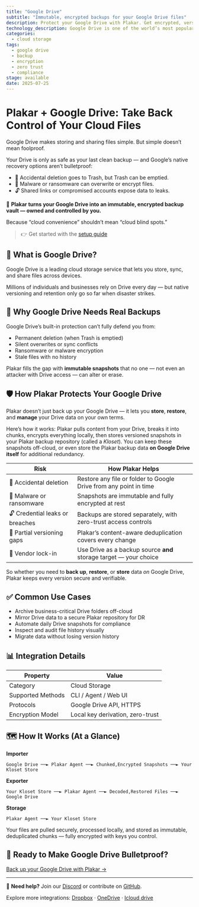 ```yaml
---
title: "Google Drive"
subtitle: "Immutable, encrypted backups for your Google Drive files"
description: Protect your Google Drive with Plakar. Get encrypted, versioned, ransomware-proof backups you control — without relying solely on Google’s retention.
technology_description: Google Drive is one of the world’s most popular cloud storage services, used for everything from personal files to shared business documents.
categories:
  - cloud storage
tags:
  - google drive
  - backup
  - encryption
  - zero trust
  - compliance
stage: available
date: 2025-07-25
---
```


# Plakar + Google Drive: Take Back Control of Your Cloud Files

Google Drive makes storing and sharing files simple. But simple doesn’t mean foolproof.

Your Drive is only as safe as your last clean backup — and Google’s native recovery options aren’t bulletproof:

- 🚫 Accidental deletion goes to Trash, but Trash can be emptied.
- 🦠 Malware or ransomware can overwrite or encrypt files.
- 🔓 Shared links or compromised accounts expose data to leaks.

🔐 **Plakar turns your Google Drive into an immutable, encrypted backup vault — owned and controlled by you.**

Because “cloud convenience” shouldn’t mean “cloud blind spots.”

> 👉 Get started with the [setup guide](docs/main/integrations/google-drive/)

## 🧠 What is Google Drive?

Google Drive is a leading cloud storage service that lets you store, sync, and share files across devices.

Millions of individuals and businesses rely on Drive every day — but native versioning and retention only go so far when disaster strikes.

## 🚨 Why Google Drive Needs Real Backups

Google Drive’s built-in protection can’t fully defend you from:

- Permanent deletion (when Trash is emptied)
- Silent overwrites or sync conflicts
- Ransomware or malware encryption
- Stale files with no history

Plakar fills the gap with **immutable snapshots** that no one — not even an attacker with Drive access — can alter or erase.

## 🛡️ How Plakar Protects Your Google Drive

Plakar doesn’t just back up your Google Drive — it lets you **store**, **restore**, and **manage** your Drive data on your own terms.

Here’s how it works: Plakar pulls content from your Drive, breaks it into chunks, encrypts everything locally, then stores versioned snapshots in your Plakar backup repository (called a *Kloset*). You can keep these snapshots off-cloud, or even store the Plakar backup data **on Google Drive itself** for additional redundancy.

| **Risk**                        | **How Plakar Helps**                                              |
| ------------------------------- | ----------------------------------------------------------------- |
| 🚫 Accidental deletion          | Restore any file or folder to Google Drive from any point in time |
| 🦠 Malware or ransomware        | Snapshots are immutable and fully encrypted at rest               |
| 🔓 Credential leaks or breaches | Backups are stored separately, with zero-trust access controls    |
| 🧩 Partial versioning gaps      | Plakar’s content-aware deduplication covers every change          |
| 🔄 Vendor lock-in               | Use Drive as a backup source **and** storage target — your choice |

So whether you need to **back up**, **restore**, or **store** data *on* Google Drive, Plakar keeps every version secure and verifiable.

## ✅ Common Use Cases

- Archive business-critical Drive folders off-cloud
- Mirror Drive data to a secure Plakar repository for DR
- Automate daily Drive snapshots for compliance
- Inspect and audit file history visually
- Migrate data without losing version history

## 📊 Integration Details

| **Property**         | **Value**                           |
|----------------------|-------------------------------------|
| Category             | Cloud Storage                       |
| Supported Methods    | CLI / Agent / Web UI                |
| Protocols            | Google Drive API, HTTPS             |
| Encryption Model     | Local key derivation, zero-trust    |

## 🗺️ How It Works (At a Glance)

**Importer**
```
Google Drive ──► Plakar Agent ──► Chunked,Encrypted Snapshots ──► Your Kloset Store
```

**Exporter**
```
Your Kloset Store ──► Plakar Agent ──► Decoded,Restored Files ──► Google Drive
```

**Storage**
```
Plakar Agent ──► Your Kloset Store
```

Your files are pulled securely, processed locally, and stored as immutable, deduplicated chunks — fully encrypted with keys you control.

## 🚀 Ready to Make Google Drive Bulletproof?

[Back up your Google Drive with Plakar →](docs/main/integrations/google-drive/)

---

💬 **Need help?** Join our [Discord](https://discord.gg/uuegtnF2Q5) or contribute on [GitHub](https://github.com/PlakarKorp/plakar).

Explore more integrations: [Dropbox](#) · [OneDrive](#) · [Icloud drive](#)

